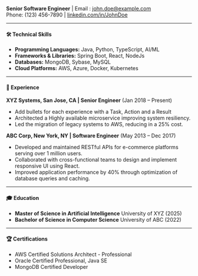 **Senior Software Engineer** | Email : john.doe@example.com  
Phone: (123) 456-7890         | [linkedin.com/in/JohnDoe](https://linkedin.com/in/sandeepsahoo)

---
#### 🛠 Technical Skills

- **Programming Languages:** Java, Python, TypeScript, AI/ML
- **Frameworks & Libraries:** Spring Boot, React, NodeJs 
- **Databases:** MongoDB, Sybase, MySQL
- **Cloud Platforms:** AWS, Azure, Docker, Kubernetes

---
#### 💼 Experience
**XYZ Systems, San Jose, CA | Senior Engineer** (Jan 2018 – Present)
- Add bullets for each experience with a Task, Action and a Result
- Architected a Highly available microservice improving system resiliency.
- Led the migration of legacy systems to AWS, reducing in a 25% cost.

**ABC Corp, New York, NY | Software Engineer** (May 2013 – Dec 2017) 
- Developed and maintained RESTful APIs for e-commerce platforms serving over 1 million users.
- Collaborated with cross-functional teams to design and implement responsive UI using React.
- Improved application performance by 40% through optimization of database queries and caching.

---
#### 🎓 Education

- **Master of Science in Artificial Intelligence** University of XYZ (2025)
- **Bachelor of Science in Computer Science** University of ABC (2022)

---
#### 🏆 Certifications

- AWS Certified Solutions Architect - Professional
- Oracle Certified Professional, Java SE
- MongoDB Certified Developer
